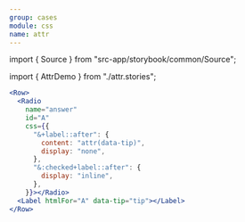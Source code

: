 ```yaml
---
group: cases
module: css
name: attr
---
```


import { Source } from "src-app/storybook/common/Source";

import { AttrDemo } from "./attr.stories";

<AttrDemo />

```jsx {7}
<Row>
  <Radio
    name="answer"
    id="A"
    css={{
      "&+label::after": {
        content: "attr(data-tip)",
        display: "none",
      },
      "&:checked+label::after": {
        display: "inline",
      },
    }}></Radio>
  <Label htmlFor="A" data-tip="tip"></Label>
</Row>
```

<Source path="cases/css/__storybook__/attr.stories.tsx" />
